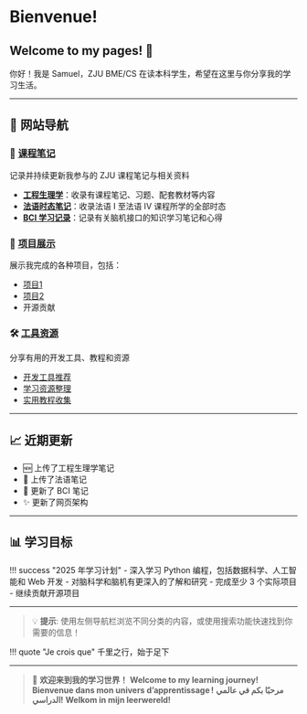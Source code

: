 # Bienvenue!

## Welcome to my pages! 👋

你好！我是 Samuel，ZJU BME/CS 在读本科学生，希望在这里与你分享我的学习生活。

---

## 🎯 网站导航

<div class="home-card">
  <h3>📝 <a href="notes/">课程笔记</a></h3>
  <p>记录并持续更新我参与的 ZJU 课程笔记与相关资料</p>
  <ul>
    <li><strong><a href="notes/bme/engineering-physiology/">工程生理学</a></strong>：收录有课程笔记、习题、配套教材等内容</li>
    <li><strong><a href="notes/lan/french/grammaire/">法语时态笔记</a></strong>：收录法语 I 至法语 IV 课程所学的全部时态</li>
    <li><strong><a href="notes/bci/">BCI 学习记录</a></strong>：记录有关脑机接口的知识学习笔记和心得</li>
  </ul>
</div>

<div class="home-card">
  <h3>🚀 <a href="projects/">项目展示</a></h3>
  <p>展示我完成的各种项目，包括：</p>
  <ul>
    <li><a href="projects/project-a/">项目1</a></li>
    <li><a href="projects/project-b/">项目2</a></li>
    <li>开源贡献</li>
  </ul>
</div>

<div class="home-card">
  <h3>🛠️ <a href="tools/">工具资源</a></h3>
  <p>分享有用的开发工具、教程和资源</p>
  <ul>
    <li><a href="tools/development-tools/">开发工具推荐</a></li>
    <li><a href="tools/useful-resources/">学习资源整理</a></li>
    <li><a href="tools/tutorials/">实用教程收集</a></li>
  </ul>
</div>

---

## 📈 近期更新

- 🆕 上传了工程生理学笔记
- 🔧 上传了法语笔记
- 📱 更新了 BCI 笔记
- ✨ 更新了网页架构

---

## 📊 学习目标

!!! success "2025 年学习计划"
    - 深入学习 Python 编程，包括数据科学、人工智能和 Web 开发
    - 对脑科学和脑机有更深入的了解和研究
    - 完成至少 3 个实际项目
    - 继续贡献开源项目

---

> 💡 **提示**: 使用左侧导航栏浏览不同分类的内容，或使用搜索功能快速找到你需要的信息！

!!! quote "Je crois que"
 	千里之行，始于足下

---

> 🚀
**欢迎来到我的学习世界！**
**Welcome to my learning journey!**
**Bienvenue dans mon univers d’apprentissage !**
**مرحبًا بكم في عالمي الدراسي!**
**Welkom in mijn leerwereld!**